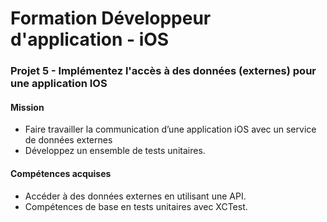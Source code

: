 # Formation Développeur d'application - iOS

### Projet 5 -  Implémentez l'accès à des données (externes) pour une application IOS

#### Mission

* Faire travailler la communication d’une application iOS avec un service de données externes
* Développez un ensemble de tests unitaires.

#### Compétences acquises

* Accéder à des données externes en utilisant une API.
* Compétences de base en tests unitaires avec XCTest.
